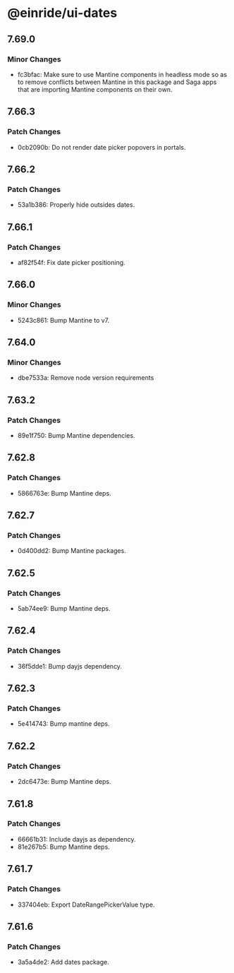 # @einride/ui-dates

## 7.69.0

### Minor Changes

- fc3bfac: Make sure to use Mantine components in headless mode so as to remove conflicts between Mantine in
  this package and Saga apps that are importing Mantine components on their own.

## 7.66.3

### Patch Changes

- 0cb2090b: Do not render date picker popovers in portals.

## 7.66.2

### Patch Changes

- 53a1b386: Properly hide outsides dates.

## 7.66.1

### Patch Changes

- af82f54f: Fix date picker positioning.

## 7.66.0

### Minor Changes

- 5243c861: Bump Mantine to v7.

## 7.64.0

### Minor Changes

- dbe7533a: Remove node version requirements

## 7.63.2

### Patch Changes

- 89e1f750: Bump Mantine dependencies.

## 7.62.8

### Patch Changes

- 5866763e: Bump Mantine deps.

## 7.62.7

### Patch Changes

- 0d400dd2: Bump Mantine packages.

## 7.62.5

### Patch Changes

- 5ab74ee9: Bump Mantine deps.

## 7.62.4

### Patch Changes

- 36f5dde1: Bump dayjs dependency.

## 7.62.3

### Patch Changes

- 5e414743: Bump mantine deps.

## 7.62.2

### Patch Changes

- 2dc6473e: Bump Mantine deps.

## 7.61.8

### Patch Changes

- 66661b31: Include dayjs as dependency.
- 81e267b5: Bump Mantine deps.

## 7.61.7

### Patch Changes

- 337404eb: Export DateRangePickerValue type.

## 7.61.6

### Patch Changes

- 3a5a4de2: Add dates package.
